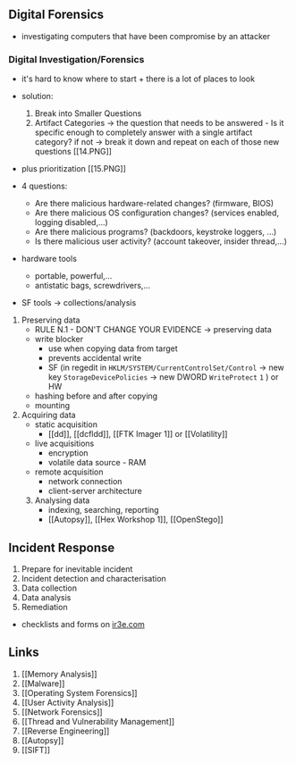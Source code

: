 ## Digital Forensics 
- investigating computers that have been compromise by an attacker

### Digital Investigation/Forensics
-  it's hard to know where to start + there is a lot of places to look
-  solution:
	1. Break into Smaller Questions
	2. Artifact Categories
	-> the question that needs to be answered - Is it specific enough to completely answer with a single artifact category? if not -> break it down and repeat on each of those new questions 
[[14.PNG]]
- plus prioritization
[[15.PNG]]
- 4 questions:	
	- Are there malicious hardware-related changes? (firmware, BIOS)
	- Are there malicious OS configuration changes? (services enabled, logging disabled,...)
	- Are there malicious programs? (backdoors, keystroke loggers, ...)
	- Is there malicious user activity? (account takeover, insider thread,...)

- hardware tools
	- portable, powerful,...
	- antistatic bags, screwdrivers,...
- SF tools -> collections/analysis

1. Preserving data
	- RULE N.1 - DON'T CHANGE YOUR EVIDENCE -> preserving data
	- write blocker
		- use when copying data from target
		- prevents accidental write
		- SF (in regedit in `HKLM/SYSTEM/CurrentControlSet/Control` -> new key `StorageDevicePolicies` -> new DWORD `WriteProtect` `1` ) or HW
	- hashing before and after copying
	- mounting
2. Acquiring data
	- static acquisition
		- [[dd]], [[dcfldd]], [[FTK Imager 1]] or [[Volatility]]
	- live acquisitions
		- encryption
		- volatile data source - RAM
	- remote acquisition
		- network connection
		- client-server architecture
	3. Analysing data
		 - indexing, searching, reporting
		 - [[Autopsy]], [[Hex Workshop 1]], [[OpenStego]]

## Incident Response
1. Prepare for inevitable incident
2. Incident detection and characterisation
3. Data collection
4. Data analysis
5. Remediation

- checklists and forms on [ir3e.com](ir3e.com)


## Links

1. [[Memory Analysis]]
2. [[Malware]]
3. [[Operating System Forensics]]
4. [[User Activity Analysis]]
5. [[Network Forensics]]
6. [[Thread and Vulnerability Management]]
7. [[Reverse Engineering]]
8. [[Autopsy]]
9. [[SIFT]]